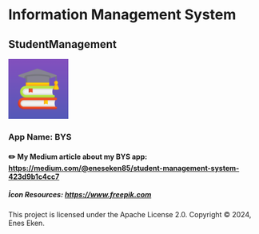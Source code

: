 # Information Management System
## StudentManagement

<img src="https://github.com/eneseken95/Information_Management_System/blob/main/StudentManagement/Assets.xcassets/AppIcon.appiconset/1024%201.png?raw=true" alt="Logo" width="120" height="120" />

### App Name: BYS
#### ✏️ My Medium article about my BYS app: https://medium.com/@eneseken85/student-management-system-423d9b1c4cc7
##### İcon Resources: https://www.freepik.com
This project is licensed under the Apache License 2.0. Copyright © 2024, Enes Eken.
